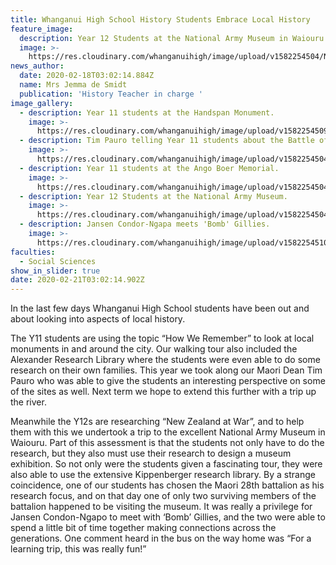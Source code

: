 ```yaml
---
title: Whanganui High School History Students Embrace Local History
feature_image:
  description: Year 12 Students at the National Army Museum in Waiouru.
  image: >-
    https://res.cloudinary.com/whanganuihigh/image/upload/v1582254504/News/History%20Trips.Jemma%20de%20Smidt.Feb%202020/Year_12_Students_at_the_National_Army_Museum.jpg
news_author:
  date: 2020-02-18T03:02:14.884Z
  name: Mrs Jemma de Smidt
  publication: 'History Teacher in charge '
image_gallery:
  - description: Year 11 students at the Handspan Monument.
    image: >-
      https://res.cloudinary.com/whanganuihigh/image/upload/v1582254509/News/History%20Trips.Jemma%20de%20Smidt.Feb%202020/Year_11_students_at_the_Handspan_Monument.png
  - description: Tim Pauro telling Year 11 students about the Battle of Moutua.
    image: >-
      https://res.cloudinary.com/whanganuihigh/image/upload/v1582254504/News/History%20Trips.Jemma%20de%20Smidt.Feb%202020/Tim_Pauro_telling_Year_11_students_about_the_Battle_of_Moutua.jpg
  - description: Year 11 students at the Ango Boer Memorial.
    image: >-
      https://res.cloudinary.com/whanganuihigh/image/upload/v1582254504/News/History%20Trips.Jemma%20de%20Smidt.Feb%202020/Year_11_students_at_the_Ango_Boer_Memorial.jpg
  - description: Year 12 Students at the National Army Museum.
    image: >-
      https://res.cloudinary.com/whanganuihigh/image/upload/v1582254504/News/History%20Trips.Jemma%20de%20Smidt.Feb%202020/Year_12_Students_at_the_National_Army_Museum.jpg
  - description: Jansen Condor-Ngapa meets 'Bomb' Gillies.
    image: >-
      https://res.cloudinary.com/whanganuihigh/image/upload/v1582254510/News/History%20Trips.Jemma%20de%20Smidt.Feb%202020/Jansen_Condor-Ngapa_meets_Bomb_Gillies.jpg
faculties:
  - Social Sciences
show_in_slider: true
date: 2020-02-21T03:02:14.902Z
---
```

In the last few days Whanganui High School students have been out and about looking into aspects of local history. 

The Y11 students are using the topic “How We Remember” to look at local monuments in and around the city. Our walking tour also included the Alexander Research Library where the students were even able to do some research on their own families. This year we took along our Maori Dean Tim Pauro who was able to give the students an interesting perspective on some of the sites as well. Next term we hope to extend this further with a trip up the river.

Meanwhile the Y12s are researching “New Zealand at War”, and to help them with this we undertook a trip to the excellent National Army Museum in Waiouru. Part of this assessment is that the students not only have to do the research, but they also must use their research to design a museum exhibition. So not only were the students given a fascinating tour, they were also able to use the extensive Kippenberger research library. By a strange coincidence, one of our students has chosen the Maori 28th battalion as his research focus, and on that day one of only two surviving members of the battalion happened to be visiting the museum. It was really a privilege for Jansen Condon-Ngapo to meet with ‘Bomb’ Gillies, and the two were able to spend a little bit of time together making connections across the generations. One comment heard in the bus on the way home was “For a learning trip, this was really fun!”
